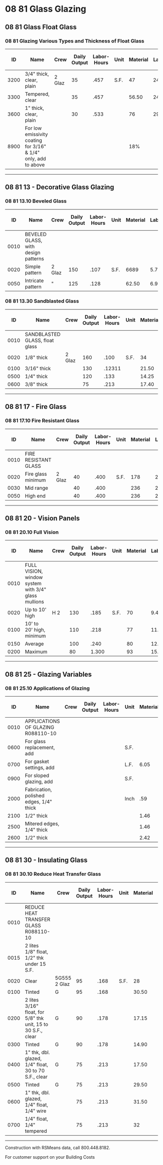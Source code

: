 # 08 81 Glass Glazing

## 08 81 Glass Float Glass

### 08 81 Glazing Various Types and Thickness of Float Glass

| ID   | Name                                                                 | Crew   | Daily Output | Labor-Hours | Unit | Material | Labor  | Equipment | Total  | Total Incl O&P |
|------|----------------------------------------------------------------------|--------|--------------|-------------|------|----------|--------|-----------|--------|----------------|
| 3200 | 3/4" thick, clear, plain                                             | 2 Glaz | 35           | .457        | S.F. | 47       | 24.50  |           | 71.50  | 88             |
| 3300 | Tempered, clear                                                      |        | 35           | .457        |      | 56.50    | 24.50  |           | 81     | 98.50          |
| 3600 | 1" thick, clear, plain                                               |        | 30           | .533        |      | 76       | 29     |           | 105    | 127            |
| 8900 | For low emissivity coating for 3/16" & 1/4" only, add to above       |        |              |             |      | 18%      |        |           |        |                |

---

## 08 81 13 - Decorative Glass Glazing

### 08 81 13.10 Beveled Glass

| ID   | Name                        | Crew   | Daily Output | Labor-Hours | Unit | Material | Labor | Equipment | Total  | Total Incl O&P |
|------|-----------------------------|--------|--------------|-------------|------|----------|-------|-----------|--------|----------------|
| 0010 | BEVELED GLASS, with design patterns |        |              |             |      |          |       |           |        |                |
| 0020 | Simple pattern              | 2 Glaz | 150          | .107        | S.F. | 6689     | 5.75  |           | 71.75  | 81             |
| 0050 | Intricate pattern           | "      | 125          | .128        |      | 62.50    | 6.90  |           | 69.40  | 79             |

### 08 81 13.30 Sandblasted Glass

| ID   | Name                        | Crew   | Daily Output | Labor-Hours | Unit | Material | Labor | Equipment | Total  | Total Incl O&P |
|------|-----------------------------|--------|--------------|-------------|------|----------|-------|-----------|--------|----------------|
| 0010 | SANDBLASTED GLASS, float glass |        |              |             |      |          |       |           |        |                |
| 0020 | 1/8" thick                  | 2 Glaz | 160          | .100        | S.F. | 34       | 5.40  |           | 39.40  | 45.50          |
| 0100 | 3/16" thick                 |        | 130          | .12311      |      | 21.50    | 6.65  |           | 28.15  | 33.50          |
| 0500 | 1/4" thick                  |        | 120          | .133        |      | 14.25    | 7.20  |           | 21.45  | 26.50          |
| 0600 | 3/8" thick                  |        | 75           | .213        |      | 17.40    | 11.50 |           | 28.90  | 36.50          |

---

## 08 81 17 - Fire Glass

### 08 81 17.10 Fire Resistant Glass

| ID   | Name                        | Crew   | Daily Output | Labor-Hours | Unit | Material | Labor  | Equipment | Total   | Total Incl O&P |
|------|-----------------------------|--------|--------------|-------------|------|----------|--------|-----------|---------|----------------|
| 0010 | FIRE RESISTANT GLASS        |        |              |             |      |          |        |           |         |                |
| 0020 | Fire glass minimum          | 2 Glaz | 40           | .400        | S.F. | 178      | 21.50  |           | 199.50  | 228            |
| 0030 | Mid range                   |        | 40           | .400        |      | 236      | 21.50  |           | 257.50  | 291            |
| 0050 | High end                    |        | 40           | .400        |      | 236      | 21.50  |           | 257.50  | 291            |

---

## 08 81 20 - Vision Panels

### 08 81 20.10 Full Vision

| ID   | Name                                                      | Crew | Daily Output | Labor-Hours | Unit | Material | Labor | Equipment | Total   | Total Incl O&P |
|------|-----------------------------------------------------------|------|--------------|-------------|------|----------|-------|-----------|---------|----------------|
| 0010 | FULL VISION, window system with 3/4" glass mullions       |      |              |             |      |          |       |           |         |                |
| 0020 | Up to 10' high                                            | H 2  | 130          | .185        | S.F. | 70       | 9.45  |           | 79.45   | 91             |
| 0100 | 10' to 20' high, minimum                                  |      | 110          | .218        |      | 77       | 11.15 |           | 88.15   | 102            |
| 0150 | Average                                                   |      | 100          | .240        |      | 80       | 12.30 |           | 92.30   | 106            |
| 0200 | Maximum                                                   |      | 80           | 1.300       |      | 93       | 15.35 |           | 108.35  | 126            |

---

## 08 81 25 - Glazing Variables

### 08 81 25.10 Applications of Glazing

| ID   | Name                                 | Crew | Daily Output | Labor-Hours | Unit | Material | Labor | Equipment | Total | Total Incl O&P |
|------|--------------------------------------|------|--------------|-------------|------|----------|-------|-----------|-------|----------------|
| 0010 | APPLICATIONS OF GLAZING R088110-10   |      |              |             |      |          |       |           |       |                |
| 0600 | For glass replacement, add           |      |              |             | S.F. |          | 100%  |           |       |                |
| 0700 | For gasket settings, add             |      |              |             | L.F. | 6.05     |       |           | 6.05  | 6.65           |
| 0900 | For sloped glazing, add              |      |              |             | S.F. |          | 26%   |           |       |                |
| 2000 | Fabrication, polished edges, 1/4" thick |  |              |             | Inch | .59      |       |           | .59   | .65            |
| 2100 | 1/2" thick                           |      |              |             |      | 1.46     |       |           | 1.46  | 1.61           |
| 2500 | Mitered edges, 1/4" thick            |      |              |             |      | 1.46     |       |           | 1.46  | 1.61           |
| 2600 | 1/2" thick                           |      |              |             |      | 2.42     |       |           | 2.42  | 2.66           |

---

## 08 81 30 - Insulating Glass

### 08 81 30.10 Reduce Heat Transfer Glass

| ID   | Name                                                      | Crew   | Daily Output | Labor-Hours | Unit | Material | Labor | Equipment | Total  | Total Incl O&P |
|------|-----------------------------------------------------------|--------|--------------|-------------|------|----------|-------|-----------|--------|----------------|
| 0010 | REDUCE HEAT TRANSFER GLASS R088110-10                     |        |              |             |      |          |       |           |        |                |
| 0015 | 2 lites 1/8" float, 1/2" thk under 15 S.F.                |        |              |             |      |          |       |           |        |                |
| 0020 | Clear                                                     | 5G555 2 Glaz | 95     | .168        | S.F. | 28       | 9.10  |           | 37.10  | 44             |
| 0100 | Tinted                                                    | G      | 95           | .168        |      | 30.50    | 9.10  |           | 39.60  | 47             |
| 0200 | 2 lites 3/16" float, for 5/8" thk unit, 15 to 30 S.F., clear | G   | 90           | .178        |      | 17.15    | 9.60  |           | 26.75  | 33             |
| 0300 | Tinted                                                    | G      | 90           | .178        |      | 14.90    | 9.60  |           | 24.50  | 30.50          |
| 0400 | 1" thk, dbl. glazed, 1/4" float, 30 to 70 S.F., clear     | G      | 75           | .213        |      | 17.50    | 11.50 |           | 29     | 36.50          |
| 0500 | Tinted                                                    | G      | 75           | .213        |      | 29.50    | 11.50 |           | 41     | 49.50          |
| 0600 | 1" thk, dbl. glazed, 1/4" float, 1/4" wire                |        | 75           | .213        |      | 31.50    | 11.50 |           | 43     | 51.50          |
| 0700 | 1/4" float, 1/4" tempered                                 |        | 75           | .213        |      | 32       | 11.50 |           | 43.50  | 52             |

---

Construction with RSMeans data, call 800.448.8182.

For customer support on your Building Costs